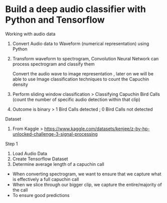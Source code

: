 # Build a deep audio classifier with Python and Tensorflow

Working with audio data
1. Convert Audio data to Waveform (numerical representation) using Python
2. Transform waveform to spectrogram, Convolution Neural Network can process spectrogram and classify them

   Convert the audio wave to image representation , later on we will be able to use Image classification techniques to count the Capuchin density
3. Perform sliding window classification > Classifying Capuchin Bird Calls (count the number of specific audio detection within that clip)
4. Outcome is binary > 1 Bird Calls detected ; 0 Bird Calls not detected

Dataset
1. From Kaggle > https://www.kaggle.com/datasets/kenjee/z-by-hp-unlocked-challenge-3-signal-processing

Step 1
1. Load Audio Data
2. Create Tensorflow Dataset
3. Determine average length of a capuchin call

- When converting spectrogram, we want to ensure that we capture what is effectively a full capuchin call
- When we slice through our bigger clip, we capture the entire/majority of the call
- To ensure good predictions


